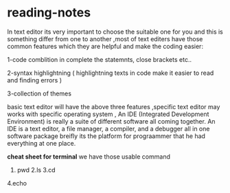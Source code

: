 # reading-notes

In text editor its very important to choose the suitable one for you and this is something differ from one to another ,most of text editers have those common features which they are helpful and make the coding easier:


1-code comblition in complete the statemnts, close brackets etc..



2-syntax highlightning ( highlightning texts in code make it easier to read and finding errors )


3-collection of themes 

basic text editor will have the above three features ,specific text editor may works with specific operating system , An IDE (Integrated Development Environment) is really a suite of
different software all coming together. An IDE is a text editor, a file
manager, a compiler, and a debugger all in one software package breifly its the platform for prograammer that he had everything at one place. 



**cheat sheet for terminal**
we have those usable command


1. pwd
2.ls
3.cd


4.echo

